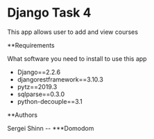 # Django Task 4
This app allows user to add and view courses

**Requirements

What software you need to install to use this app

- Django==2.2.6
- djangorestframework==3.10.3
- pytz==2019.3
- sqlparse==0.3.0
- python-decouple==3.1

**Authors

Sergei Shinn -- ***Domodom
